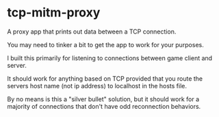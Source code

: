 # tcp-mitm-proxy
A proxy app that prints out data between a TCP connection.

You may need to tinker a bit to get the app to work for your purposes.

I built this primarily for listening to connections between game client and server. 

It should work for anything based on TCP provided that you route the servers host name (not ip address) to localhost in the hosts file.

By no means is this a "silver bullet" solution, but it should work for a majority of connections that don't have odd reconnection behaviors. 
